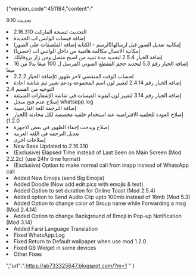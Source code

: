 {"version_code":451184,"content":"
<p>تحديث 9.10</p>

<li>التحديث لنسخة الماركت 2.16.310</li>
<li>إضافة فيسات الواتس اب الجديدة</li>
<li>إمكانية تعديل الصور قبل ارسالها(الرسم - الكتابة إضافة الملصقات على الصور)</li>
<li>(حصريا) إمكانية الاتصال مكالمة هاتفية من داخل الواتس اب</li>
<li>إضافة الخيار 2.5.4 لتحديد مدة تنبيه من اصبح متصل ومن زار بروفايلك</li>
<li>إضافة الخيار رقم 5.3 لتحديد حجم المقطع الصوتي المرسل ل 100 ميغا بدلا من 16 ميغا</li>
<li>إضافة الخيار 2.2.2c لحساب الوقت المنقضي لاخر ظهور </li>
<li>إضافة الخيار رقم 2.4.14 لتغيير لون اسم المجموعة ودعم تغيير ثيم شاشة اعادة التوجيه من القسم 2.4</li>
<li>إضافة الخيار رقم 3.14 لتغيير لون ايقونة الفيسات في شاشة الإشعارات المنبثقة</li>
<li>إصلاح عدم فتح سجل whatsapp.log</li>
<li>إضافة الترجمة للغة الفارسيية</li>
<li>إصلاح العودة للخلفية الافتراضية عند استخدام خلفية مخصصة لكل محادثة (الخيار 1.2.0)</li>
<li>إصلاح ويدجت إخفاء الظهور في بعض الاجهزة</li>
<li>تعديل الترجمة في اللغة العربية</li>
<li>إصلاحات اخرى</li>


<li> New Base Updated to 2.16.310</li>
<li> (Exclusive) Elapsed Time instead of Last Seen on Main Screen (Mod 2.2.2c) (use 24hr time format) </li>
<li> (Exclusive) Option to make normal call from inapp instead of WhatsApp call</li>
<li> Added New Emojis (send Big Emojis) </li>
<li> Added Doodle (Now add edit pics with emojis & text)</li>
<li> Added Option to set duration for Online Toast (Mod 2.5.4)</li>
<li> Added option to Send Audio Clip upto 100mb instead of 16mb (Mod 5.3)</li>
<li> Added Option to change color of Group name while Forwarding a msg (Mod 2.4.14)</li>
<li> Added Option to change Background of Emoji in Pop-up Notification (Mod 3.14)</li>
<li> Added Farsi Language Translation</li>
<li> Fixed WhatsApp.Log</li>
<li> Fixed Return to Default wallpaper when use mod 1.2.0</li>
<li> Fixed GB Widget in some devices</li>
<li> Other Fixes</li>

","url":".https://ab733325647.blogspot.com/?m=1 "
}
